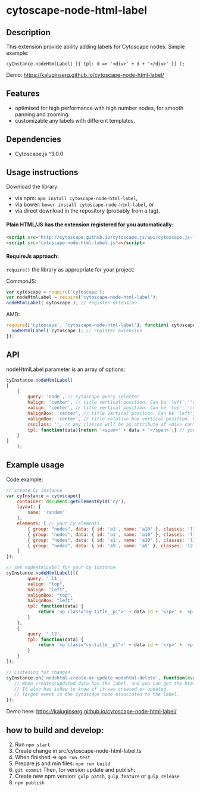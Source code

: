 cytoscape-node-html-label
================================================================================


## Description

This extension provide ability adding labels for Cytoscape nodes. Simple example:

`cyInstance.nodeHtmlLabel( [{ tpl: d => '<div>' + d + '</div>' }] );`

Demo: https://kaluginserg.github.io/cytoscape-node-html-label/

## Features
- optimised for high performance with high number nodes, for smooth panning and zooming.
- customizable any labels with different templates.

## Dependencies

 * Cytoscape.js ^3.0.0


## Usage instructions

Download the library:
 * via npm: `npm install cytoscape-node-html-label`,
 * via bower: `bower install cytoscape-node-html-label`, or
 * via direct download in the repository (probably from a tag).

#### Plain HTML/JS has the extension registered for you automatically:
```html
<script src="http://cytoscape.github.io/cytoscape.js/api/cytoscape.js-latest/cytoscape.min.js"></script>
<script src="cytoscape-node-html-label.js"></script>
```

#### RequireJs approach:
`require()` the library as appropriate for your project:

CommonJS:
```js
var cytoscape = require('cytoscape');
var nodeHtmlLabel = require('cytoscape-node-html-label');
nodeHtmlLabel( cytoscape ); // register extension
```

AMD:
```js
require(['cytoscape', 'cytoscape-node-html-label'], function( cytoscape, nodeHtmlLabel ){
  nodeHtmlLabel( cytoscape ); // register extension
});
```


## API

nodeHtmlLabel parameter is an array of options:

```js
cyInstance.nodeHtmlLabel(
[
    {
        query: 'node', // cytoscape query selector
        halign: 'center', // title vertical position. Can be 'left',''center, 'right'
        valign: 'center', // title vertical position. Can be 'top',''center, 'bottom'
        halignBox: 'center', // title vertical position. Can be 'left',''center, 'right'
        valignBox: 'center', // title relative box vertical position. Can be 'top',''center, 'bottom'
        cssClass: '', // any classes will be as attribute of <div> container for every title
        tpl: function(data){return '<span>' + data + '</span>';} // your html template here
    }
]
    );
```

## Example usage

Code example:
```js
// create Cy instance
var cyInstance = cytoscape({
    container: document.getElementById('cy'),
    layout: {
        name: 'random'
    },
    elements: [ // your cy elements
        { group: "nodes", data: { id: 'a1', name: 'a10' }, classes: 'l1' },
        { group: "nodes", data: { id: 'a1', name: 'a10' }, classes: 'l1' },
        { group: "nodes", data: { id: 'a1', name: 'a10' }, classes: 'l1' },
        { group: "nodes", data: { id: 'a5', name: 'a5' }, classes: 'l2' }
    ]
});

// set nodeHtmlLabel for your Cy instance
cyInstance.nodeHtmlLabel([{
        query: '.l1',
        valign: "top",
        halign: "left",
        valignBox: "top",
        halignBox: "left",
        tpl: function(data) {
            return '<p class="cy-title__p1">' + data.id + '</p>' + '<p  class="cy-title__p2">' + data.name + '</p>';
        }
    },
    {
        query: '.l2',
        tpl: function(data) {
            return '<p class="cy-title__p1">' + data.id + '</p>' + '<p  class="cy-title__p2">' + data.name + '</p>';
        }
    }
]);

// Listening for changes
cyInstance.on('nodehtml-create-or-update nodehtml-delete', function(event, data) {
   // When created/updated data has the label, and you can get the html node with element.getNode()
   // It also has isNew to know if it was created or updated.
   // Target event is the cytoscape node associated to the label.
});

```

Demo here: https://kaluginserg.github.io/cytoscape-node-html-label/


## how to build and develop:
2) Run `npm start`
2) Create change in src/cytoscape-node-html-label.ts
2) When finished => `npm run test`
2) Prepare js and min files: `npm run build`
2) `git commit`
Then, for version update and publish:
2) Create new npm version: `gulp patch`, `gulp feature` or `gulp release`
2) `npm publish`
